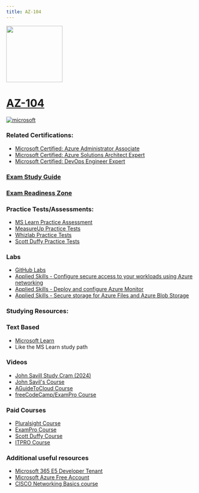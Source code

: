 ```yaml
---
title: AZ-104
---
```


<img src="/az-104.png" width="150" height="150">

# [AZ-104](https://learn.microsoft.com/certifications/exams/az-104)

 <a href='https://learn.microsoft.com/en-us/certifications/browse/?type=role-based&levels=intermediate' target="_blank"><img alt='microsoft' src='https://img.shields.io/badge/associate-100000?style=for-the-badge&logo=microsoft&logoColor=white&labelColor=0078D4&color=212221'/></a> 

### Related Certifications:
- [Microsoft Certified: Azure Administrator Associate](https://learn.microsoft.com/en-us/certifications/azure-administrator)
- [Microsoft Certified: Azure Solutions Architect Expert](https://learn.microsoft.com/en-us/certifications/azure-solutions-architect)
- [Microsoft Certified: DevOps Engineer Expert](https://learn.microsoft.com/en-us/certifications/devops-engineer)

### [Exam Study Guide](https://aka.ms/az104-studyguide)
### [Exam Readiness Zone](https://learn.microsoft.com/en-us/shows/exam-readiness-zone/preparing-for-az-104-manage-azure-identities-and-governance-1-of-5/)

### Practice Tests/Assessments:
- [MS Learn Practice Assessment](https://learn.microsoft.com/certifications/exams/az-104/practice/assessment?assessment-type=practice&assessmentId=21)
- [MeasureUp Practice Tests](https://www.measureup.com/microsoft-practice-test-az-104-microsoft-azure-administrator.html#u44)
- [Whizlab Practice Tests](https://www.whizlabs.com/microsoft-azure-certification-az-104/)
- [Scott Duffy Practice Tests](https://www.udemy.com/course/az104-azure-practice/)

### Labs
- [GitHub Labs](https://aka.ms/az104labs)
- [Applied Skills - Configure secure access to your workloads using Azure networking](https://learn.microsoft.com/en-us/credentials/applied-skills/configure-secure-workloads-use-azure-virtual-networking/)
- [Applied Skills - Deploy and configure Azure Monitor](https://learn.microsoft.com/en-us/credentials/applied-skills/deploy-and-configure-azure-monitor/)
- [Applied Skills - Secure storage for Azure Files and Azure Blob Storage](https://learn.microsoft.com/en-us/credentials/applied-skills/secure-storage-azure-files-azure-blob-storage/)

### Studying Resources:

### Text Based
- [Microsoft Learn](https://learn.microsoft.com/certifications/exams/az-104)
- Like the MS Learn study path

### Videos
- [John Savill Study Cram (2024)](https://www.youtube.com/watch?v=0Knf9nub4-k)
- [John Savil's Course](https://www.youtube.com/playlist?list=PLlVtbbG169nGlGPWs9xaLKT1KfwqREHbs)
- [AGuideToCloud Course](https://www.youtube.com/playlist?list=PLhLKc18P9YOAW3dKZaQ2xVYg8uE1m5Lp8)
- [freeCodeCamp/ExamPro Course](https://youtu.be/10PbGbTUSAg?si=qVvb-iysK0px8Xdk)
### Paid Courses
- [Pluralsight Course](https://www.pluralsight.com/paths/az-104-microsoft-azure-administrator-certification-prep)
- [ExamPro Course](https://www.exampro.co/az-104)
- [Scott Duffy Course](https://www.udemy.com/course/70533-azure/)
- [ITPRO Course](https://www.itpro.tv/courses/microsoft/microsoft-azure-administrator-az-104)
### Additional useful resources
- [Microsoft 365 E5 Developer Tenant](https://developer.microsoft.com/en-us/microsoft-365/dev-program)
- [Microsoft Azure Free Account](https://azure.microsoft.com/en-us/offers/ms-azr-0044p)
- [CISCO Networking Basics course](https://skillsforall.com/course/networking-basics?courseLang=en-US)
